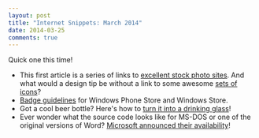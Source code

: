 ```yaml
---
layout: post
title: "Internet Snippets: March 2014"
date: 2014-03-25
comments: true
---
```

Quick one this time!  
- This first article is a series of links to <a href="https://medium.com/p/62ae4bcbe01b">excellent stock photo sites</a>. And what would a design tip be without a link to some awesome&nbsp;<a href="http://inspiredm.com/10-best-unexpected-icon-packs-designers/">sets of icons</a>?</li>
- <a href="http://msdn.microsoft.com/en-us/library/windowsphone/help/jj891134(v=vs.105).aspx">Badge guidelines</a> for Windows Phone Store and Windows Store.</li>
- Got a cool beer bottle? Here's how to <a href="http://www.artofmanliness.com/2014/02/19/how-to-make-a-drinking-glass-from-a-bottle/">turn it into a drinking glass</a>!</li>
- Ever wonder what the source code looks like for MS-DOS or one of the original versions of Word? <a href="http://blogs.technet.com/b/microsoft_blog/archive/2014/03/25/microsoft-makes-source-code-for-ms-dos-and-word-for-windows-available-to-public.aspx">Microsoft announced their availability</a>!</li>